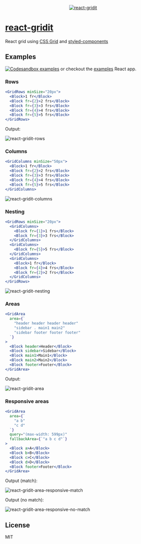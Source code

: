 <p align="center">
	<a href="https://www.npmjs.org/package/react-gridit">
  	<img src="https://github.com/nem035/react-gridit/blob/master/logo.png" alt="react-gridit">
  </a>
</p>

# [react-gridit](https://www.npmjs.org/package/react-gridit)

React grid using [CSS Grid](https://developer.mozilla.org/en-US/docs/Web/CSS/CSS_Grid_Layout) and [styled-components](https://www.styled-components.com/)

## Examples

[![Codesandbox examples](https://codesandbox.io/static/img/play-codesandbox.svg)](https://codesandbox.io/s/10p4l2m33) or checkout the [examples](https://github.com/nem035/react-gridit/tree/master/examples) React app.

### Rows

```jsx
<GridRows minSize="20px">
  <Block>1 fr</Block>
  <Block fr={2}>2 frs</Block>
  <Block fr={3}>3 frs</Block>
  <Block fr={4}>4 frs</Block>
  <Block fr={5}>5 frs</Block>
</GridRows>
```

Output:

<img src="https://github.com/nem035/react-gridit/blob/master/examples/rows.png" alt="react-gridit-rows">

### Columns

```jsx
<GridColumns minSize="50px">
  <Block>1 fr</Block>
  <Block fr={2}>2 frs</Block>
  <Block fr={3}>3 frs</Block>
  <Block fr={4}>4 frs</Block>
  <Block fr={5}>5 frs</Block>
</GridColumns>
```

<img src="https://github.com/nem035/react-gridit/blob/master/examples/columns.png" alt="react-gridit-columns">

### Nesting

```jsx
<GridRows minSize="20px">
  <GridColumns>
    <Block fr={1}>1 frs</Block>
    <Block fr={3}>3 frs</Block>
  </GridColumns>
  <GridColumns>
    <Block fr={5}>5 frs</Block>
  </GridColumns>
  <GridColumns>
    <Block>1 fr</Block>
    <Block fr={4}>4 frs</Block>
    <Block fr={2}>2 frs</Block>
  </GridColumns>
</GridRows>
```

<img src="https://github.com/nem035/react-gridit/blob/master/examples/nesting.png" alt="react-gridit-nesting">

### Areas

```jsx
<GridArea
  area={`
    "header header header header"
    "sidebar . main1 main2"
    "sidebar footer footer footer"
  `}
>
  <Block header>Header</Block>
  <Block sidebar>Sidebar</Block>
  <Block main1>Main1</Block>
  <Block main2>Main2</Block>
  <Block footer>Footer</Block>
</GridArea>
```

Output:

<img src="https://github.com/nem035/react-gridit/blob/master/examples/area.png" alt="react-gridit-area">

### Responsive areas

```jsx
<GridArea
  area={`
    "a b"
    "c d"
  `}
  query="(max-width: 599px)"
  fallbackArea={`"a b c d"`}
>
  <Block a>A</Block>
  <Block b>B</Block>
  <Block c>C</Block>
  <Block d>D</Block>
  <Block footer>Footer</Block>
</GridArea>
```

Output (match):

<img src="https://github.com/nem035/react-gridit/blob/master/examples/area-responsive-match.png" alt="react-gridit-area-responsive-match">

Output (no match):

<img src="https://github.com/nem035/react-gridit/blob/master/examples/area-responsive-no-match.png" alt="react-gridit-area-responsive-no-match">

## License

MIT
